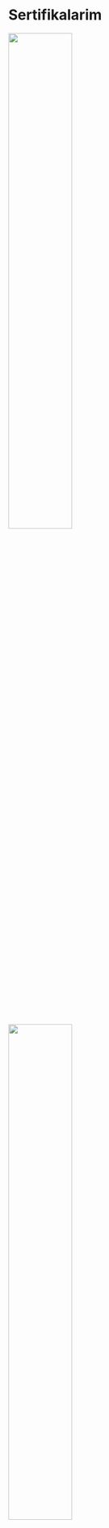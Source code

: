 # Sertifikalarim

<img src="https://r.resimlink.com/BvC5I6O.jpg" width=50% height=50%> 

<img src="https://r.resimlink.com/JpQI4b.jpg" width=50% height=50%>

<img src="https://r.resimlink.com/ytIUi.jpg" width=50% height=50%>

<img src="https://r.resimlink.com/w8JzLP.jpg" width=50% height=50%>

<img src="https://r.resimlink.com/joKIh.jpg" width=50% height=50%>

<img src="https://r.resimlink.com/5rYg.jpg" width=50% height=50%>

<img src="https://r.resimlink.com/e7XTKlI.jpg" width=50% height=50%> 

<img src="https://r.resimlink.com/CtlI2Y.png" width=50% height=50%>
